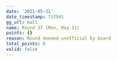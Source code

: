 ```yaml
---
date: '2021-05-31'
date_timestamp: 737941
gg_url: null
name: Round 37 (Mon, May 31)
points: {}
reason: Round deemed unofficial by board
total_points: 0
valid: false
---
```

